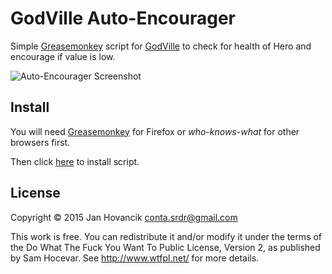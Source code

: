 # GodVille Auto-Encourager
Simple [Greasemonkey](https://addons.mozilla.org/en-US/firefox/addon/greasemonkey) script for [GodVille](https://godvillegame.com/) to check for health of Hero and encourage if value is low.

![Auto-Encourager Screenshot](https://github.com/hovancik/godville-auto-encourager/raw/master/encourager.png)


## Install

You will need [Greasemonkey](https://addons.mozilla.org/en-US/firefox/addon/greasemonkey) for Firefox or *who-knows-what* for other browsers first.

Then click [here](https://github.com/hovancik/godville-auto-encourager/raw/master/godville-auto-encourager.user.js) to install script.

## License

Copyright © 2015 Jan Hovancik <conta.srdr@gmail.com>

This work is free. You can redistribute it and/or modify it under the
terms of the Do What The Fuck You Want To Public License, Version 2,
as published by Sam Hocevar. See http://www.wtfpl.net/ for more details.
